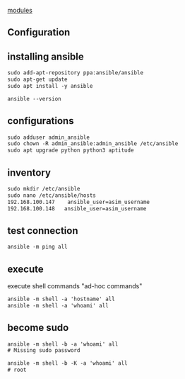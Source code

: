 [modules](https://docs.ansible.com/ansible/latest/modules/modules_by_category.html)


## Configuration


## installing ansible
```txt
sudo add-apt-repository ppa:ansible/ansible
sudo apt-get update
sudo apt install -y ansible

ansible --version
```


## configurations
```txt
sudo adduser admin_ansible
sudo chown -R admin_ansible:admin_ansible /etc/ansible
sudo apt upgrade python python3 aptitude
```


## inventory
```txt
sudo mkdir /etc/ansible
sudo nano /etc/ansible/hosts
192.168.100.147    ansible_user=asim_username
192.168.100.148   ansible_user=asim_username
```


## test connection
```txt
ansible -m ping all
```


## execute
execute shell commands "ad-hoc commands"
```txt
ansible -m shell -a 'hostname' all
ansible -m shell -a 'whoami' all
```

## become sudo
```txt
ansible -m shell -b -a 'whoami' all 
# Missing sudo password

ansible -m shell -b -K -a 'whoami' all
# root
```


